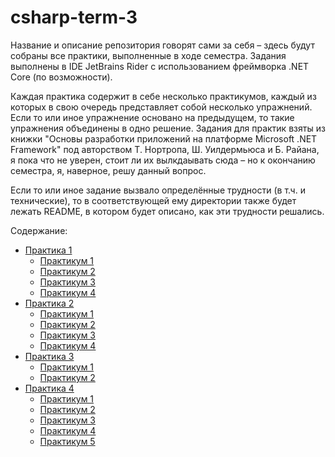 # csharp-term-3
Название и описание репозитория говорят сами за себя – здесь будут собраны все практики, выполненные в ходе семестра. Задания выполнены в IDE JetBrains Rider с использованием фреймворка .NET Core (по возможности).

Каждая практика содержит в себе несколько практикумов, каждый из которых в свою очередь представляет собой несколько упражнений. Если то или иное упражнение основано на предыдущем, то такие упражнения объединены в одно решение. 
Задания для практик взяты из книжки "Основы разработки приложений на платформе Microsoft .NET Framework" под авторством Т. Нортропа, Ш. Уилдермьюса и Б. Райана, я пока что не уверен, стоит ли их вылкдаывать сюда – но к окончанию семестра, я, наверное, решу данный вопрос.

Если то или иное задание вызвало определённые трудности (в т.ч. и технические), то в соответствующей ему директории также будет лежать README, в котором будет описано, как эти трудности решались.

Содержание:
* [Практика 1](https://github.com/baksist/csharp-term-3/tree/master/pr-01)
  * [Практикум 1](https://github.com/baksist/csharp-term-3/tree/master/pr-01/pr-01-01)
  * [Практикум 2](https://github.com/baksist/csharp-term-3/tree/master/pr-01/pr-01-02)
  * [Практикум 3](https://github.com/baksist/csharp-term-3/tree/master/pr-01/pr-01-03)
  * [Практикум 4](https://github.com/baksist/csharp-term-3/tree/master/pr-01/pr-01-04)
* [Практика 2](https://github.com/baksist/csharp-term-3/tree/master/pr-02)
  * [Практикум 1](https://github.com/baksist/csharp-term-3/tree/master/pr-02/pr-02-01)
  * [Практикум 2](https://github.com/baksist/csharp-term-3/tree/master/pr-02/pr-02-02)
  * [Практикум 3](https://github.com/baksist/csharp-term-3/tree/master/pr-02/pr-02-03)
  * [Практикум 4](https://github.com/baksist/csharp-term-3/tree/master/pr-02/pr-02-04)
* [Практика 3](https://github.com/baksist/csharp-term-3/tree/master/pr-03)
  * [Практикум 1](https://github.com/baksist/csharp-term-3/tree/master/pr-03-01)
  * [Практикум 2](https://github.com/baksist/csharp-term-3/tree/master/pr-03-02)
* [Практика 4](https://github.com/baksist/csharp-term-3/tree/master/pr-04)
  * [Практикум 1](https://github.com/baksist/csharp-term-3/tree/master/pr-04/pr-04-01)
  * [Практикум 2](https://github.com/baksist/csharp-term-3/tree/master/pr-02/pr-04-02)
  * [Практикум 3](https://github.com/baksist/csharp-term-3/tree/master/pr-02/pr-04-03)
  * [Практикум 4](https://github.com/baksist/csharp-term-3/tree/master/pr-02/pr-04-04)
  * [Практикум 5](https://github.com/baksist/csharp-term-3/tree/master/pr-02/pr-04-05)
